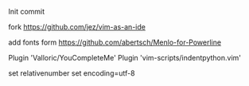 Init commit

fork https://github.com/jez/vim-as-an-ide

add fonts form https://github.com/abertsch/Menlo-for-Powerline

Plugin 'Valloric/YouCompleteMe'
Plugin 'vim-scripts/indentpython.vim'

set relativenumber
set encoding=utf-8
